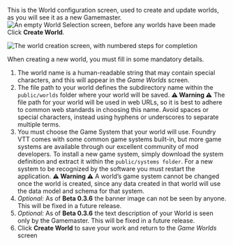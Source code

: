 This is the World configuration screen, used to create and update worlds, as you will see it as a new Gamemaster.
![An empty World Selection screen, before any worlds have been made](https://raw.githubusercontent.com/foundry-vtt-community/wiki/master/images/Getting%20Started/Setting%20Up%20Worlds/My_First_Screen.jpg)
Click **Create World**.
 
![The world creation screen, with numbered steps for completion](https://github.com/foundry-vtt-community/wiki/blob/master/images/Getting%20Started/Setting%20Up%20Worlds/Create_A_World.jpg)


When creating a new world, you must fill in some mandatory details. 
1. The world name is a human-readable string that may contain special characters, and this will appear in the _Game Worlds_ screen.
2. The file path to your world defines the subdirectory name within the `public/worlds` folder where your world will be saved. **⚠️ Warning ⚠️** The file path for your world will be used in web URLs, so it is best to adhere to common web standards in choosing this name. Avoid spaces or special characters, instead using hyphens or underscores to separate multiple terms.
3. You must choose the Game System that your world will use. Foundry VTT comes with some common game systems built-in, but more game systems are available through our excellent community of mod developers. To install a new game system, simply download the system definition and extract it within the `public/systems folder`. For a new system to be recognized by the software you must restart the application. **⚠️ Warning ⚠️**  A world’s game system cannot be changed once the world is created, since any data created in that world will use the data model and schema for that system.
4. _Optional:_ As of **Beta 0.3.6** the banner image can not be seen by anyone.  This will be fixed in a future release.
5. _Optional:_ As of **Beta 0.3.6** the text description of your World is seen only by the Gamemaster.  This will be fixed in a future release.
6. Click **Create World** to save your work and return to the _Game Worlds_ screen
